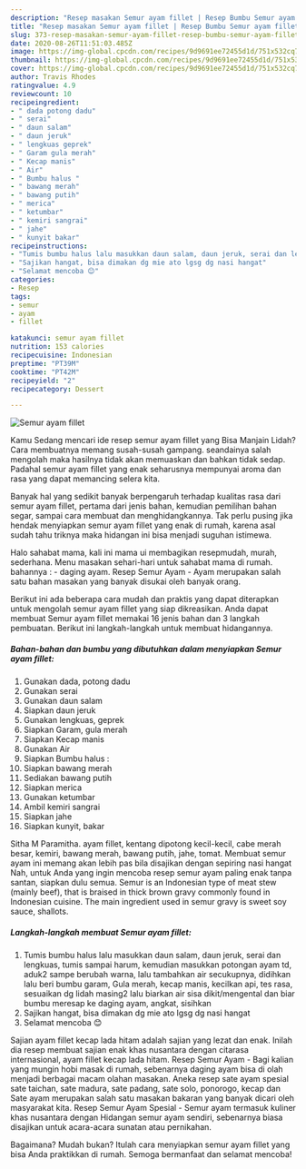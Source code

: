 ```yaml
---
description: "Resep masakan Semur ayam fillet | Resep Bumbu Semur ayam fillet Yang Sedap"
title: "Resep masakan Semur ayam fillet | Resep Bumbu Semur ayam fillet Yang Sedap"
slug: 373-resep-masakan-semur-ayam-fillet-resep-bumbu-semur-ayam-fillet-yang-sedap
date: 2020-08-26T11:51:03.485Z
image: https://img-global.cpcdn.com/recipes/9d9691ee72455d1d/751x532cq70/semur-ayam-fillet-foto-resep-utama.jpg
thumbnail: https://img-global.cpcdn.com/recipes/9d9691ee72455d1d/751x532cq70/semur-ayam-fillet-foto-resep-utama.jpg
cover: https://img-global.cpcdn.com/recipes/9d9691ee72455d1d/751x532cq70/semur-ayam-fillet-foto-resep-utama.jpg
author: Travis Rhodes
ratingvalue: 4.9
reviewcount: 10
recipeingredient:
- " dada potong dadu"
- " serai"
- " daun salam"
- " daun jeruk"
- " lengkuas geprek"
- " Garam gula merah"
- " Kecap manis"
- " Air"
- " Bumbu halus "
- " bawang merah"
- " bawang putih"
- " merica"
- " ketumbar"
- " kemiri sangrai"
- " jahe"
- " kunyit bakar"
recipeinstructions:
- "Tumis bumbu halus lalu masukkan daun salam, daun jeruk, serai dan lengkuas, tumis sampai harum, kemudian masukkan potongan ayam td, aduk2 sampe berubah warna, lalu tambahkan air secukupnya, didihkan lalu beri bumbu garam, Gula merah, kecap manis, kecilkan api, tes rasa, sesuaikan dg lidah masing2 lalu biarkan air sisa dikit/mengental dan biar bumbu meresap ke daging ayam, angkat, sisihkan"
- "Sajikan hangat, bisa dimakan dg mie ato lgsg dg nasi hangat"
- "Selamat mencoba 😊"
categories:
- Resep
tags:
- semur
- ayam
- fillet

katakunci: semur ayam fillet 
nutrition: 153 calories
recipecuisine: Indonesian
preptime: "PT39M"
cooktime: "PT42M"
recipeyield: "2"
recipecategory: Dessert

---
```



![Semur ayam fillet](https://img-global.cpcdn.com/recipes/9d9691ee72455d1d/751x532cq70/semur-ayam-fillet-foto-resep-utama.jpg)

Kamu Sedang mencari ide resep semur ayam fillet yang Bisa Manjain Lidah? Cara membuatnya memang susah-susah gampang. seandainya salah mengolah maka hasilnya tidak akan memuaskan dan bahkan tidak sedap. Padahal semur ayam fillet yang enak seharusnya mempunyai aroma dan rasa yang dapat memancing selera kita.

Banyak hal yang sedikit banyak berpengaruh terhadap kualitas rasa dari semur ayam fillet, pertama dari jenis bahan, kemudian pemilihan bahan segar, sampai cara membuat dan menghidangkannya. Tak perlu pusing jika hendak menyiapkan semur ayam fillet yang enak di rumah, karena asal sudah tahu triknya maka hidangan ini bisa menjadi suguhan istimewa.

Halo sahabat mama, kali ini mama ui membagikan resepmudah, murah, sederhana. Menu masakan sehari-hari untuk sahabat mama di rumah. bahannya : - daging ayam. Resep Semur Ayam - Ayam merupakan salah satu bahan masakan yang banyak disukai oleh banyak orang.


Berikut ini ada beberapa cara mudah dan praktis yang dapat diterapkan untuk mengolah semur ayam fillet yang siap dikreasikan. Anda dapat membuat Semur ayam fillet memakai 16 jenis bahan dan 3 langkah pembuatan. Berikut ini langkah-langkah untuk membuat hidangannya.

<!--inarticleads1-->

##### Bahan-bahan dan bumbu yang dibutuhkan dalam menyiapkan Semur ayam fillet:

1. Gunakan  dada, potong dadu
1. Gunakan  serai
1. Gunakan  daun salam
1. Siapkan  daun jeruk
1. Gunakan  lengkuas, geprek
1. Siapkan  Garam, gula merah
1. Siapkan  Kecap manis
1. Gunakan  Air
1. Siapkan  Bumbu halus :
1. Siapkan  bawang merah
1. Sediakan  bawang putih
1. Siapkan  merica
1. Gunakan  ketumbar
1. Ambil  kemiri sangrai
1. Siapkan  jahe
1. Siapkan  kunyit, bakar


Sitha M Paramitha. ayam fillet, kentang dipotong kecil-kecil, cabe merah besar, kemiri, bawang merah, bawang putih, jahe, tomat. Membuat semur ayam ini memang akan lebih pas bila disajikan dengan sepiring nasi hangat Nah, untuk Anda yang ingin mencoba resep semur ayam paling enak tanpa santan, siapkan dulu semua. Semur is an Indonesian type of meat stew (mainly beef), that is braised in thick brown gravy commonly found in Indonesian cuisine. The main ingredient used in semur gravy is sweet soy sauce, shallots. 

<!--inarticleads2-->

##### Langkah-langkah membuat Semur ayam fillet:

1. Tumis bumbu halus lalu masukkan daun salam, daun jeruk, serai dan lengkuas, tumis sampai harum, kemudian masukkan potongan ayam td, aduk2 sampe berubah warna, lalu tambahkan air secukupnya, didihkan lalu beri bumbu garam, Gula merah, kecap manis, kecilkan api, tes rasa, sesuaikan dg lidah masing2 lalu biarkan air sisa dikit/mengental dan biar bumbu meresap ke daging ayam, angkat, sisihkan
1. Sajikan hangat, bisa dimakan dg mie ato lgsg dg nasi hangat
1. Selamat mencoba 😊


Sajian ayam fillet kecap lada hitam adalah sajian yang lezat dan enak. Inilah dia resep membuat sajian enak khas nusantara dengan citarasa internasional, ayam fillet kecap lada hitam. Resep Semur Ayam - Bagi kalian yang mungin hobi masak di rumah, sebenarnya daging ayam bisa di olah menjadi berbagai macam olahan masakan. Aneka resep sate ayam spesial sate taichan, sate madura, sate padang, sate solo, ponorogo, kecap dan Sate ayam merupakan salah satu masakan bakaran yang banyak dicari oleh masyarakat kita. Resep Semur Ayam Spesial - Semur ayam termasuk kuliner khas nusantara dengan Hidangan semur ayam sendiri, sebenarnya biasa disajikan untuk acara-acara sunatan atau pernikahan. 

Bagaimana? Mudah bukan? Itulah cara menyiapkan semur ayam fillet yang bisa Anda praktikkan di rumah. Semoga bermanfaat dan selamat mencoba!
